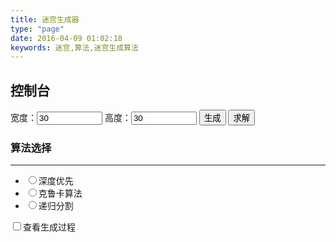 ```yaml
---
title: 迷宫生成器
type: "page"
date: 2016-04-09 01:02:18
keywords: 迷宫,算法,迷宫生成算法
---
```

<canvas id="canvas1" width="100" height="100"></canvas>
## 控制台
宽度：<input type="text" id="text_width" value="30" size="10"/>
高度：<input type="text" id="text_height" value="30" size="10px"/>
<button id="btn_draw">生成</button>
<button id="btn_solve">求解</button>
### 算法选择
***
* <input type="radio" name="algorithm" value="Depth-first" />深度优先
* <input type="radio" name="algorithm" value="Kruskal" />克鲁卡算法
* <input type="radio" name="algorithm" value="Recursive-division" />递归分割

<input type="checkbox" id="chk_vis"/>查看生成过程

<script src="/programmes/mjs/maze.js"></script>
<script>
void function(){
	var m = undefined;
	var interval = undefined;
	var $ = function(id)
	{
		return document.getElementById(id);
	}
	var enabledrag = function(handle,obj)
	{
		var x0 = 0;
		var y0 = 0;
		var draging = false;
		handle.onmousedown = function(event)
		{
			x0 = event.clientX - obj.offsetLeft;
			y0 = event.clientY - obj.offsetTop;
			draging = true;
		}
		handle.onmousemove = function(event)
		{
			if(draging)
			{
				obj.style.left = (event.clientX - x0) -10 + 'px';
				obj.style.top  = (event.clientY - y0) -10 + 'px';
			}
		}
		handle.onmouseup = function(event)
		{
			x0 = 0;
			y0 = 0;
			draging = false;
		}
	}
	window.onload = function()
	{
		$('btn_draw').onclick = function()
		{
			if(interval != undefined) window.clearInterval(interval);
			var options = document.getElementsByName('algorithm');
			for(var i = 0;i < options.length;i++)
			{
				if(options[i].checked)
				{
					$('canvas1').width = Number($('text_height').value) * 10;
					$('canvas1').height = Number($('text_width').value) * 10;
					m = new Maze.WallMaze2D(Number($('text_height').value),Number($('text_width').value));
					if($('chk_vis').checked)
					{
						interval = m.GenerateAnimation(options[i].value,10,$('canvas1'));
					}
					else
					{
						m.Generate(options[i].value);
					}
					$('canvas1').width = $('canvas1').width;
					m.draw($('canvas1'));
				}
			}
			
		}
		$('btn_solve').onclick = function()
		{
			if(m == undefined) return;
			$('canvas1').width = $('canvas1').width;
			m.draw($('canvas1'));
			m.drawSolution($('canvas1'),m.getSolution({x : 0 , y : 0},{x : m.getWidth() - 1 , y : m.getHeight() - 1}));
		}
		enabledrag($('controller-handle'),$('controller'));
	}
}();
</script>
